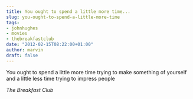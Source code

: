 ```yaml
---
title: You ought to spend a little more time...
slug: you-ought-to-spend-a-little-more-time
tags:
- johnhughes
- movies
- thebreakfastclub
date: "2012-02-15T08:22:00+01:00"
author: marvin
draft: false
---
```

You ought to spend a little more time trying to make something of
yourself and a little less time trying to impress people

<cite>The Breakfast Club</cite>